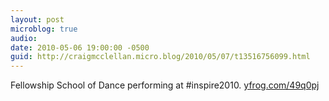 ```yaml
---
layout: post
microblog: true
audio: 
date: 2010-05-06 19:00:00 -0500
guid: http://craigmcclellan.micro.blog/2010/05/07/t13516756099.html
---
```

Fellowship School of Dance performing at #inspire2010.  [yfrog.com/49q0pj](http://yfrog.com/49q0pj)

